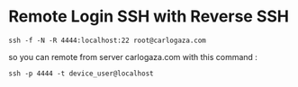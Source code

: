 # Remote Login SSH with Reverse SSH

`ssh -f -N -R 4444:localhost:22 root@carlogaza.com`

so you can remote from server carlogaza.com with this command :

`ssh -p 4444 -t device_user@localhost`
